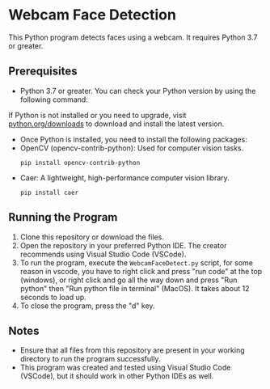 # Webcam Face Detection

This Python program detects faces using a webcam. It requires Python 3.7 or greater.

## Prerequisites

- Python 3.7 or greater. You can check your Python version by using the following command:

If Python is not installed or you need to upgrade, visit [python.org/downloads](https://www.python.org/downloads/) to download and install the latest version.

- Once Python is installed, you need to install the following packages:
- OpenCV (opencv-contrib-python): Used for computer vision tasks.
  ```
  pip install opencv-contrib-python
  ```
- Caer: A lightweight, high-performance computer vision library.
  ```
  pip install caer
  ```

## Running the Program

1. Clone this repository or download the files.
2. Open the repository in your preferred Python IDE. The creator recommends using Visual Studio Code (VSCode).
3. To run the program, execute the `WebcamFaceDetect.py` script, for some reason in vscode, you have to right click and
press "run code" at the top (windows), or right click and go all the way down and press "Run python" then "Run python file in terminal" (MacOS).
It takes about 12 seconds to load up.
5. To close the program, press the "d" key.

## Notes

- Ensure that all files from this repository are present in your working directory to run the program successfully.
- This program was created and tested using Visual Studio Code (VSCode), but it should work in other Python IDEs as well.

